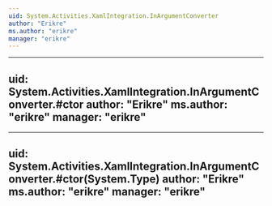 ```yaml
---
uid: System.Activities.XamlIntegration.InArgumentConverter
author: "Erikre"
ms.author: "erikre"
manager: "erikre"
---
```


---
uid: System.Activities.XamlIntegration.InArgumentConverter.#ctor
author: "Erikre"
ms.author: "erikre"
manager: "erikre"
---

---
uid: System.Activities.XamlIntegration.InArgumentConverter.#ctor(System.Type)
author: "Erikre"
ms.author: "erikre"
manager: "erikre"
---
